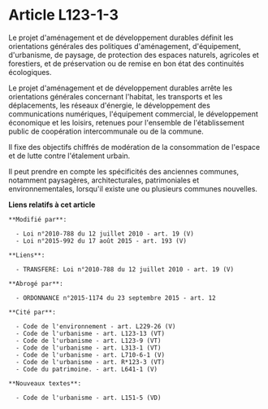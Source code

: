 # Article L123-1-3

Le projet d'aménagement et de développement durables définit les orientations générales des politiques d'aménagement,
d'équipement, d'urbanisme, de paysage, de protection des espaces naturels, agricoles et forestiers, et de préservation ou de
remise en bon état des continuités écologiques. 

Le projet d'aménagement et de développement durables arrête les orientations générales concernant l'habitat, les transports
et les déplacements, les réseaux d'énergie, le développement des communications numériques, l'équipement commercial, le
développement économique et les loisirs, retenues pour l'ensemble de l'établissement public de coopération intercommunale ou
de la commune. 

Il fixe des objectifs chiffrés de modération de la consommation de l'espace et de lutte contre l'étalement urbain. 

Il peut prendre en compte les spécificités des anciennes communes, notamment paysagères, architecturales, patrimoniales et
environnementales, lorsqu'il existe une ou plusieurs communes nouvelles.

**Liens relatifs à cet article**

	**Modifié par**:

	  - Loi n°2010-788 du 12 juillet 2010 - art. 19 (V)
	  - Loi n°2015-992 du 17 août 2015 - art. 193 (V)

	**Liens**:

	  - TRANSFERE: Loi n°2010-788 du 12 juillet 2010 - art. 19 (V)

	**Abrogé par**:

	  - ORDONNANCE n°2015-1174 du 23 septembre 2015 - art. 12

	**Cité par**:

	  - Code de l'environnement - art. L229-26 (V)
	  - Code de l'urbanisme - art. L123-13 (VT)
	  - Code de l'urbanisme - art. L123-9 (VT)
	  - Code de l'urbanisme - art. L313-1 (VT)
	  - Code de l'urbanisme - art. L710-6-1 (V)
	  - Code de l'urbanisme - art. R*123-3 (VT)
	  - Code du patrimoine. - art. L641-1 (V)

	**Nouveaux textes**:

	  - Code de l'urbanisme - art. L151-5 (VD)
